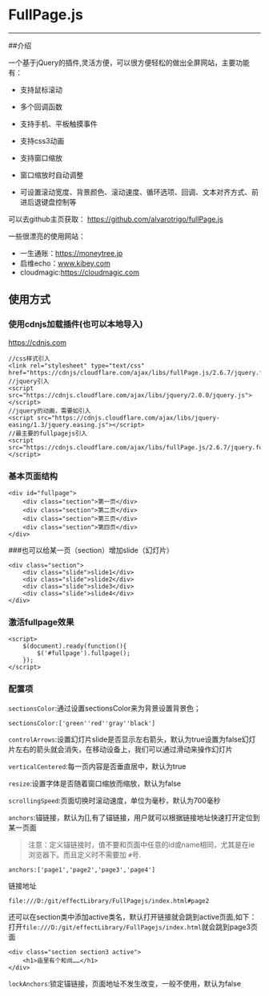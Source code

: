 # FullPage.js

---

##介绍

一个基于jQuery的插件,灵活方便，可以很方便轻松的做出全屏网站，主要功能有：

* 支持鼠标滚动

* 多个回调函数

* 支持手机、平板触摸事件

* 支持css3动画

* 支持窗口缩放

* 窗口缩放时自动调整

* 可设置滚动宽度、背景颜色、滚动速度、循环选项、回调、文本对齐方式、前进后退键盘控制等

可以去github主页获取：
https://github.com/alvarotrigo/fullPage.js

一些很漂亮的使用网站：

* 一生通账：https://moneytree.jp
* 启维echo：www.kibey.com
* cloudmagic:https://cloudmagic.com

## 使用方式

### 使用cdnjs加载插件(也可以本地导入)

https://cdnjs.com

```
//css样式引入
<link rel="stylesheet" type="text/css" href="https://cdnjs/cloudflare.com/ajax/libs/fullPage.js/2.6.7/jquery.fullPage.css">
//jquery引入
<script src="https://cdnjs.cloudflare.com/ajax/libs/jquery/2.0.0/jquery.js"></script>
//jquery的动画，需要如引入
<script src="https://cdnjs.cloudflare.com/ajax/libs/jquery-easing/1.3/jquery.easing.js"></script>
//最主要的fullpagejs引入
<script src="https://cdnjs.cloudflare.com/ajax/libs/fullPage.js/2.6.7/jquery.fullPage.js"></script>

```
### 基本页面结构

```
<div id="fullpage">
    <div class="section">第一页</div>
    <div class="section">第二页</div>
    <div class="section">第三页</div>
    <div class="section">第四页</div>
</div>
```

###也可以给某一页（section）增加slide（幻灯片）

```
<div class="section">
    <div class="slide">slide1</div>
    <div class="slide">slide2</div>
    <div class="slide">slide3</div>
    <div class="slide">slide4</div>
</div>
```

### 激活fullpage效果

```
<script>
    $(document).ready(function(){
        $('#fullpage').fullpage();
    });
</script>
```

### 配置项

`sectionsColor`:通过设置sectionsColor来为背景设置背景色；
```
sectionsColor:['green''red''gray''black']
```
`controlArrows`:设置幻灯片slide是否显示左右箭头，默认为true设置为false幻灯片左右的箭头就会消失，在移动设备上，我们可以通过滑动来操作幻灯片

`verticalCentered`:每一页内容是否垂直居中，默认为true

`resize`:设置字体是否随着窗口缩放而缩放，默认为false

`scrollingSpeed`:页面切换时滚动速度，单位为毫秒，默认为700毫秒

`anchors`:锚链接，默认为[],有了锚链接，用户就可以根据链接地址快速打开定位到某一页面

> 注意：定义锚链接时，值不要和页面中任意的id或name相同，尤其是在ie浏览器下。而且定义时不需要加 `#`号.
```
anchors:['page1','page2','page3','page4']
```
链接地址
```
file:///D:/git/effectLibrary/FullPagejs/index.html#page2
```
还可以在section类中添加active类名，默认打开链接就会跳到active页面,如下：打开`file:///D:/git/effectLibrary/FullPagejs/index.html`就会跳到page3页面
```
<div class="section section3 active">
    <h1>庙里有个和尚……</h1>
</div>
```
`lockAnchors`:锁定锚链接，页面地址不发生改变，一般不使用，默认为false






